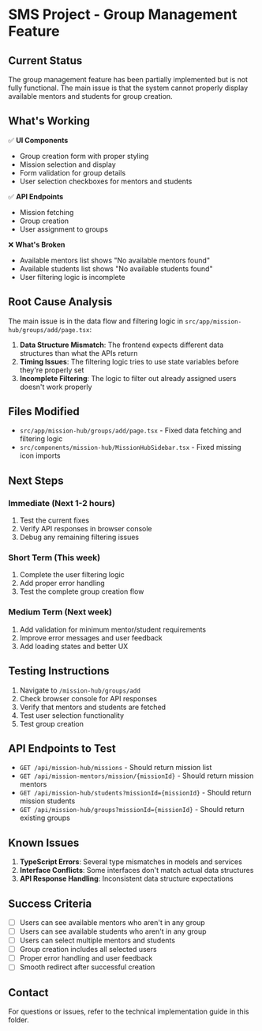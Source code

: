 # SMS Project - Group Management Feature

## Current Status

The group management feature has been partially implemented but is not fully functional. The main issue is that the system cannot properly display available mentors and students for group creation.

## What's Working

✅ **UI Components**
- Group creation form with proper styling
- Mission selection and display
- Form validation for group details
- User selection checkboxes for mentors and students

✅ **API Endpoints**
- Mission fetching
- Group creation
- User assignment to groups

❌ **What's Broken**
- Available mentors list shows "No available mentors found"
- Available students list shows "No available students found"
- User filtering logic is incomplete

## Root Cause Analysis

The main issue is in the data flow and filtering logic in `src/app/mission-hub/groups/add/page.tsx`:

1. **Data Structure Mismatch**: The frontend expects different data structures than what the APIs return
2. **Timing Issues**: The filtering logic tries to use state variables before they're properly set
3. **Incomplete Filtering**: The logic to filter out already assigned users doesn't work properly

## Files Modified

- `src/app/mission-hub/groups/add/page.tsx` - Fixed data fetching and filtering logic
- `src/components/mission-hub/MissionHubSidebar.tsx` - Fixed missing icon imports

## Next Steps

### Immediate (Next 1-2 hours)
1. Test the current fixes
2. Verify API responses in browser console
3. Debug any remaining filtering issues

### Short Term (This week)
1. Complete the user filtering logic
2. Add proper error handling
3. Test the complete group creation flow

### Medium Term (Next week)
1. Add validation for minimum mentor/student requirements
2. Improve error messages and user feedback
3. Add loading states and better UX

## Testing Instructions

1. Navigate to `/mission-hub/groups/add`
2. Check browser console for API responses
3. Verify that mentors and students are fetched
4. Test user selection functionality
5. Test group creation

## API Endpoints to Test

- `GET /api/mission-hub/missions` - Should return mission list
- `GET /api/mission-mentors/mission/{missionId}` - Should return mission mentors
- `GET /api/mission-hub/students?missionId={missionId}` - Should return mission students
- `GET /api/mission-hub/groups?missionId={missionId}` - Should return existing groups

## Known Issues

1. **TypeScript Errors**: Several type mismatches in models and services
2. **Interface Conflicts**: Some interfaces don't match actual data structures
3. **API Response Handling**: Inconsistent data structure expectations

## Success Criteria

- [ ] Users can see available mentors who aren't in any group
- [ ] Users can see available students who aren't in any group
- [ ] Users can select multiple mentors and students
- [ ] Group creation includes all selected users
- [ ] Proper error handling and user feedback
- [ ] Smooth redirect after successful creation

## Contact

For questions or issues, refer to the technical implementation guide in this folder.
